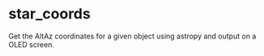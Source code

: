 # star_coords
Get the AltAz coordinates for a given object using astropy and output on a OLED screen.
